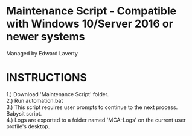 # Maintenance Script - Compatible with Windows 10/Server 2016 or newer systems

Managed by Edward Laverty

# INSTRUCTIONS
1.) Download 'Maintenance Script' folder.<br>
2.) Run automation.bat<br>
3.) This script requires user prompts to continue to the next process. Babysit script.<br>
4.) Logs are exported to a folder named 'MCA-Logs' on the current user profile's desktop.<br>
